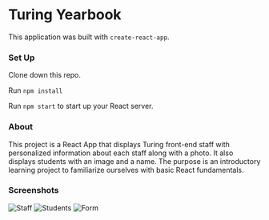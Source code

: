 # Turing Yearbook

This application was built with `create-react-app`.

### Set Up

Clone down this repo.

Run `npm install`

Run `npm start` to start up your React server. 

### About

This project is a React App that displays Turing front-end staff with personalized information about each staff along with a photo.  It also displays students with an image and a name.  The purpose is an introductory learning project to familiarize ourselves with basic React fundamentals. 

### Screenshots

![Staff]('/src/images/staff.png')
![Students]('/src/images/students.png')
![Form]('/src/images/form.png')


